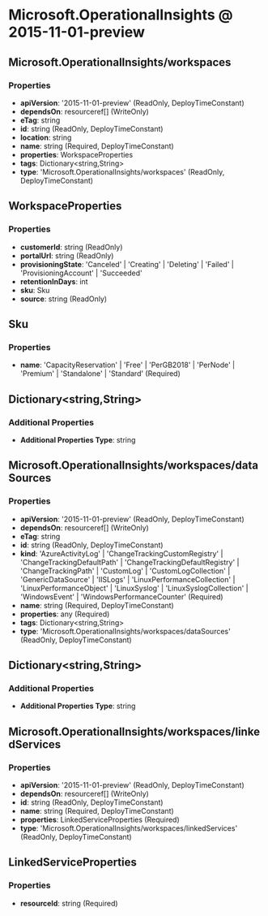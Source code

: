 # Microsoft.OperationalInsights @ 2015-11-01-preview

## Microsoft.OperationalInsights/workspaces
### Properties
* **apiVersion**: '2015-11-01-preview' (ReadOnly, DeployTimeConstant)
* **dependsOn**: resourceref[] (WriteOnly)
* **eTag**: string
* **id**: string (ReadOnly, DeployTimeConstant)
* **location**: string
* **name**: string (Required, DeployTimeConstant)
* **properties**: WorkspaceProperties
* **tags**: Dictionary<string,String>
* **type**: 'Microsoft.OperationalInsights/workspaces' (ReadOnly, DeployTimeConstant)

## WorkspaceProperties
### Properties
* **customerId**: string (ReadOnly)
* **portalUrl**: string (ReadOnly)
* **provisioningState**: 'Canceled' | 'Creating' | 'Deleting' | 'Failed' | 'ProvisioningAccount' | 'Succeeded'
* **retentionInDays**: int
* **sku**: Sku
* **source**: string (ReadOnly)

## Sku
### Properties
* **name**: 'CapacityReservation' | 'Free' | 'PerGB2018' | 'PerNode' | 'Premium' | 'Standalone' | 'Standard' (Required)

## Dictionary<string,String>
### Additional Properties
* **Additional Properties Type**: string

## Microsoft.OperationalInsights/workspaces/dataSources
### Properties
* **apiVersion**: '2015-11-01-preview' (ReadOnly, DeployTimeConstant)
* **dependsOn**: resourceref[] (WriteOnly)
* **eTag**: string
* **id**: string (ReadOnly, DeployTimeConstant)
* **kind**: 'AzureActivityLog' | 'ChangeTrackingCustomRegistry' | 'ChangeTrackingDefaultPath' | 'ChangeTrackingDefaultRegistry' | 'ChangeTrackingPath' | 'CustomLog' | 'CustomLogCollection' | 'GenericDataSource' | 'IISLogs' | 'LinuxPerformanceCollection' | 'LinuxPerformanceObject' | 'LinuxSyslog' | 'LinuxSyslogCollection' | 'WindowsEvent' | 'WindowsPerformanceCounter' (Required)
* **name**: string (Required, DeployTimeConstant)
* **properties**: any (Required)
* **tags**: Dictionary<string,String>
* **type**: 'Microsoft.OperationalInsights/workspaces/dataSources' (ReadOnly, DeployTimeConstant)

## Dictionary<string,String>
### Additional Properties
* **Additional Properties Type**: string

## Microsoft.OperationalInsights/workspaces/linkedServices
### Properties
* **apiVersion**: '2015-11-01-preview' (ReadOnly, DeployTimeConstant)
* **dependsOn**: resourceref[] (WriteOnly)
* **id**: string (ReadOnly, DeployTimeConstant)
* **name**: string (Required, DeployTimeConstant)
* **properties**: LinkedServiceProperties (Required)
* **type**: 'Microsoft.OperationalInsights/workspaces/linkedServices' (ReadOnly, DeployTimeConstant)

## LinkedServiceProperties
### Properties
* **resourceId**: string (Required)

